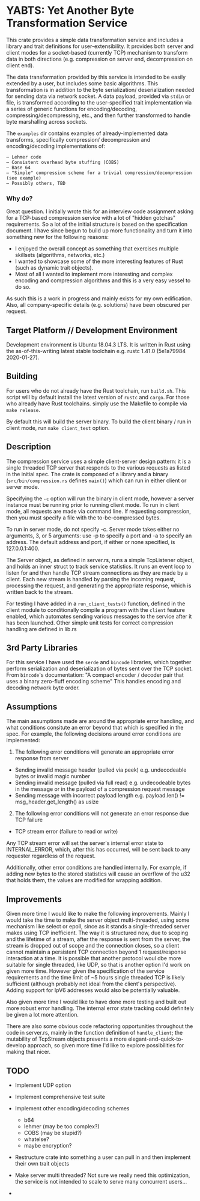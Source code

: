 # YABTS: Yet Another Byte Transformation Service #

This crate provides a simple data transformation service and includes a library 
and trait definitions for user-extensibility. It provides both server and client 
modes for a socket-based (currently TCP) mechanism to transform data in both 
directions (e.g. compression on server end, decompression on client end). 

The data transformation provided by this service is intended to be easily extended 
by a user, but includes some basic algorithms. This transformation is in addition 
to the byte serialization/ deserialization needed for sending data via network 
socket. A data payload, provided via `stdin` or file, is transformed according to 
the user-specified trait implementation via a series of generic functions for 
encoding/decoding, compressing/decompressing, etc., and then further transformed 
to handle byte marshalling across sockets. 

The `examples` dir contains  examples of already-implemented data transforms, 
specifically compression/ decompression and encoding/decoding implementations of:

    – Lehmer code
    – Consistent overhead byte stuffing (COBS)
    – Base 64
    – "Simple" compression scheme for a trivial compression/decompression (see example)
    – Possibly others, TBD

### Why do? ###

Great question. I initially wrote this for an interview code assignment asking for a 
TCP-based compression service with a lot of "hidden gotchas" requirements. So a lot 
of the initial structure is based on the specification document. 
I have since begun to build up more functionality and turn it into something new
 for the following reasons:
 - I enjoyed the overall concept as something that exercises multiple skillsets (algorithms, networks, etc.) 
 - I wanted to showcase some of the more interesting features of Rust 
(such as dynamic trait objects). 
 - Most of all I wanted to implement more interesting and complex 
 encoding and compression algorithms and this is a very easy vessel to do so.
 
As such this is a work in progress and mainly exists for my own edification. Also, all company-specific details (e.g. solutions) have
been obscured per request. 

## Target Platform // Development Environment ##

Development environment is Ubuntu 18.04.3 LTS. It is written in Rust using the 
as-of-this-writing latest stable toolchain e.g. rustc 1.41.0 (5e1a79984 2020-01-27).

## Building ##
 
For users who do not already have the Rust toolchain, run `build.sh`. This script 
will by default install the latest version of `rustc` and `cargo`. For those who
already have Rust toolchains. simply use the Makefile to compile via `make release`. 

By default this will build the server binary. To build the client binary / run in
client mode, run `make client_test` option. 

## Description ##

The compression service uses a simple client-server design pattern: it is a single
threaded TCP server that responds to the various requests as listed 
in the initial spec. The crate is composed of a library and a binary 
(`src/bin/compression.rs` defines `main()`) which can run in either client 
or server mode. 

Specifying the `-c` option will run the binary in client mode, however a server instance 
must be running prior to running client mode. To run in client mode, all requests
are made via command line. If requesting compression, then you must specify a file
with the to-be-compressed bytes.  

To run in server mode, do not specify -c. Server mode takes either no arguments, 3, 
or 5 arguments: use -p to specify a port and -a to specify an address. 
The default address and port, if either or none specified, is 127.0.0.1:400.

The Server object, as defined in server.rs, runs a simple TcpListener object, and holds
an inner struct to track service statistics. It runs an event loop to listen for and 
then handle TCP stream connections as they are made by a client. Each new stream is 
handled by parsing the incoming request, processing the request, and generating the 
appropriate response, which is written back to the stream. 

For testing I have added in a `run_client_tests()` function, defined in the client 
module to conditionally compile a program with the `client` feature enabled, which
automates sending various messages to the service after it has been launched. Other 
simple unit tests for correct compression handling are defined in lib.rs


## 3rd Party Libraries ##

For this service I have used the `serde` and `bincode` libraries, which together
perform serialization and deserialization of bytes sent over the TCP socket. From 
`bincode`'s documentation: "A compact encoder / decoder pair that uses a binary 
zero-fluff encoding scheme" This handles encoding and decoding network byte order.

## Assumptions ##

The main assumptions made are around the appropriate error handling, and what conditions 
consitute an error beyond that which is specified in the spec. For example, the following
decisions around error conditions are implemented:
   
1. The following error conditions will generate an appropriate error response from server
- Sending invalid message header (pulled via peek) e.g. undecodeable bytes or invalid magic number
- Sending invalid message (pulled via full read) e.g. undecodeable bytes in the message or
in the payload of a compression request message
- Sending message with incorrect payload length e.g. payload.len() != msg_header.get_length() as usize
2. The following error conditions will not generate an error response due TCP failure
- TCP stream error (failure to read or write)

Any TCP stream error will set the server's internal error state to INTERNAL_ERROR,
which, after this has occurred, will be sent back to any requester regardless
of the request.

Additionally, other error conditions are handled internally. For example, 
if adding new bytes to the stored statistics will cause an overflow of the u32 that
holds them, the values are modified for wrapping addition. 

## Improvements ##

Given more time I would like to make the following improvements. Mainly I would
take the time to make the server object multi-threaded, using some mechanism 
like select or epoll, since as it stands a single-threaded server makes using 
TCP inefficient. The way it is structured now, due to scoping and the lifetime
of a stream, after the response is sent from the server, the stream is dropped
out of scope and the connection closes, so a client cannot maintain a 
persistent TCP connection beyond 1 request/response interaction at a time. 
It is possible that another protocol woul dbe more suitable for single threaded,
like UDP, so that is another option I'd work on given more time. However given 
the specification of the service requirements and the time limit of ~5 hours
single threaded TCP is likely sufficient (although probably not ideal from 
the client's perspective). Adding support for IpV6 addresses would also be
potentially valuable. 

Also given more time I would like to have done more testing and built out more
robust error handling. The internal error state tracking could definitely be
given a lot more attention.  

There are also some obvious code refactoring opportunities throughout the 
code in server.rs, mainly in the function definition of `handle_client`;
the mutability of TcpStream objects prevents a more 
elegant-and-quick-to-develop approach, so given more time I'd like 
to explore possibilities for making that nicer. 


## TODO ##
- Implement UDP option
- Implement comprehensive test suite
- Implement other encoding/decoding schemes
    
    - b64
    - lehmer (may be too complex?)
    - COBS (may be stupid?)
    - whatelse?
    - maybe encryption?
   
- Restructure crate into something a user can pull in and then implement their own trait objects
- Make server multi threaded? Not sure we really need this optimization, 
the service is not intended to scale to serve many concurrent users...
- 